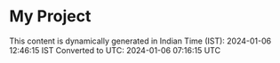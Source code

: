 # My Project

This content is dynamically generated in Indian Time (IST): 2024-01-06 12:46:15 IST
Converted to UTC: 2024-01-06 07:16:15 UTC
